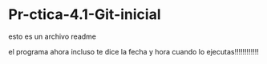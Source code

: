# Pr-ctica-4.1-Git-inicial

esto es un archivo readme

el programa ahora incluso te dice la fecha y hora cuando lo ejecutas!!!!!!!!!!!!
